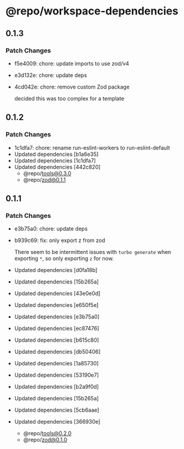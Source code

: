 # @repo/workspace-dependencies

## 0.1.3

### Patch Changes

- f5e4009: chore: update imports to use zod/v4
- e3d132e: chore: update deps
- 4cd042e: chore: remove custom Zod package

  decided this was too complex for a template

## 0.1.2

### Patch Changes

- 1c1dfa7: chore: rename run-eslint-workers to run-eslint-default
- Updated dependencies [b1a6e35]
- Updated dependencies [1c1dfa7]
- Updated dependencies [442c820]
  - @repo/tools@0.3.0
  - @repo/zod@0.1.1

## 0.1.1

### Patch Changes

- e3b75a0: chore: update deps
- b939c69: fix: only export z from zod

  There seem to be intermittent issues with `turbo generate` when exporting `*`, so only exporting `z` for now.

- Updated dependencies [d0fa18b]
- Updated dependencies [15b265a]
- Updated dependencies [43e0e0d]
- Updated dependencies [e650f5e]
- Updated dependencies [e3b75a0]
- Updated dependencies [ec87476]
- Updated dependencies [b615c80]
- Updated dependencies [db50406]
- Updated dependencies [1a85730]
- Updated dependencies [53190e7]
- Updated dependencies [b2a9f0d]
- Updated dependencies [15b265a]
- Updated dependencies [5cb6aae]
- Updated dependencies [366930e]
  - @repo/tools@0.2.0
  - @repo/zod@0.1.0
